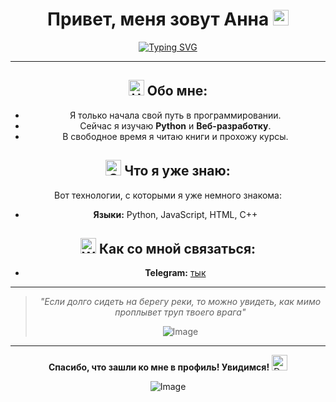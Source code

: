 

<h1
  align="center">Привет, меня зовут Aннa 
<img src="https://raw.githubusercontent.com/Tarikul-Islam-Anik/Animated-Fluent-Emojis/master/Emojis/Travel%20and%20places/Fire.png" alt="Fire" width="25" height="25" />
</h1>
<div align="center">
  
[![Typing SVG](https://readme-typing-svg.demolab.com?font=Fira+Code&weight=600&size=26&duration=4000&pause=1000&color=cf5600&center=true&vCenter=true&width=600&height=60&lines=Начинающий+IT-специалист+из+Москвы;Открыта+к+новым+возможностям!;Мяу)](https://git.io/typing-svg)

---

## <img src="https://raw.githubusercontent.com/Tarikul-Islam-Anik/Animated-Fluent-Emojis/master/Emojis/Animals/Unicorn.png" alt="Unicorn" width="25" height="25" /> Обо мне:

- Я только начала свой путь в программировании.
- Сейчас я изучаю **Python** и **Веб-разработку**.
- В свободное время я читаю книги и прохожу курсы.

## <img src="https://raw.githubusercontent.com/Tarikul-Islam-Anik/Animated-Fluent-Emojis/master/Emojis/Animals/Sauropod.png" alt="Sauropod" width="25" height="25" /> Что я уже знаю:

Вот технологии, с которыми я уже немного знакома:

- **Языки:** Python, JavaScript, HTML, C++

## <img src="https://raw.githubusercontent.com/Tarikul-Islam-Anik/Animated-Fluent-Emojis/master/Emojis/Animals/Whale.png" alt="Whale" width="25" height="25" /> Как со мной связаться:

- **Telegram:** [тык](@PinCroll)

---

> *"Если долго сидеть на берегу реки, то можно увидеть, как мимо проплывет труп твоего врага"*
> 
>![Image](https://github.com/user-attachments/assets/bca87ea5-7e69-49e7-8fca-916e96c12463)

---

**Спасибо, что зашли ко мне в профиль! Увидимся!** <img src="https://raw.githubusercontent.com/Tarikul-Islam-Anik/Animated-Fluent-Emojis/master/Emojis/Animals/Dodo.png" alt="Dodo" width="25" height="25" />

![Image](https://github.com/user-attachments/assets/542643dd-4a75-409f-8b84-2da088297a94)
